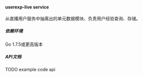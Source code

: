 #### userexp-live service
从直播用户服务中抽离出的单元数据模块、负责用户经验查询、存储。

##### 依赖环境
Go 1.7.5或更高版本

##### API文档
TODO example code api
